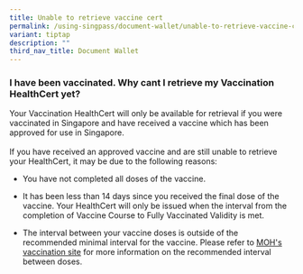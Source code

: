 ```yaml
---
title: Unable to retrieve vaccine cert
permalink: /using-singpass/document-wallet/unable-to-retrieve-vaccine-cert/
variant: tiptap
description: ""
third_nav_title: Document Wallet
---
```

<h3>I have been vaccinated. Why cant I retrieve my Vaccination HealthCert yet?</h3>
<p>Your Vaccination HealthCert will only be available for retrieval if you
were vaccinated in Singapore and have received a vaccine which has been
approved for use in Singapore.
<br>
<br>If you have received an approved vaccine and are still unable to retrieve
your HealthCert, it may be due to the following reasons:</p>
<ul data-tight="true" class="tight">
<li>
<p>You have not completed all doses of the vaccine.</p>
</li>
<li>
<p>It has been less than 14 days since you received the final dose of the
vaccine. Your HealthCert will only be issued when the interval from the
completion of Vaccine Course to Fully Vaccinated Validity is met.</p>
</li>
<li>
<p>The interval between your vaccine doses is outside of the recommended
minimal interval for the vaccine. Please refer to <a href="https://www.vaccine.gov.sg/" rel="noopener" target="_blank"><u>MOH's vaccination site</u></a> for
more information on the recommended interval between doses.</p>
</li>
</ul>
<p></p>